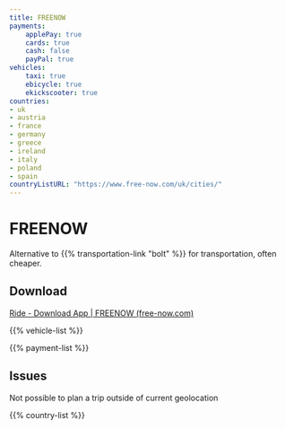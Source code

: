 ```yaml
---
title: FREENOW
payments:
    applePay: true
    cards: true
    cash: false
    payPal: true
vehicles:
    taxi: true
    ebicycle: true
    ekickscooter: true
countries:
- uk
- austria
- france
- germany
- greece
- ireland
- italy
- poland
- spain
countryListURL: "https://www.free-now.com/uk/cities/"
---
```


# FREENOW
Alternative to {{% transportation-link "bolt" %}} for transportation, often cheaper.

## Download
[Ride - Download App | FREENOW (free-now.com)](https://www.free-now.com/uk/ride/download-app/)

{{% vehicle-list %}}

{{% payment-list %}}

## Issues
Not possible to plan a trip outside of current geolocation

{{% country-list %}}
